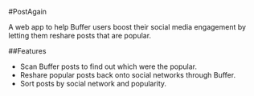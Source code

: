 #PostAgain

A web app to help Buffer users boost their social media engagement by letting them reshare posts that are popular.

##Features

- Scan Buffer posts to find out which were the popular.
- Reshare popular posts back onto social networks through Buffer.
- Sort posts by social network and popularity.